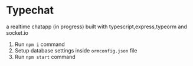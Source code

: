 # Typechat

a realtime chatapp (in progress) built with typescript,express,typeorm and socket.io

1. Run `npm i` command
2. Setup database settings inside `ormconfig.json` file
3. Run `npm start` command
